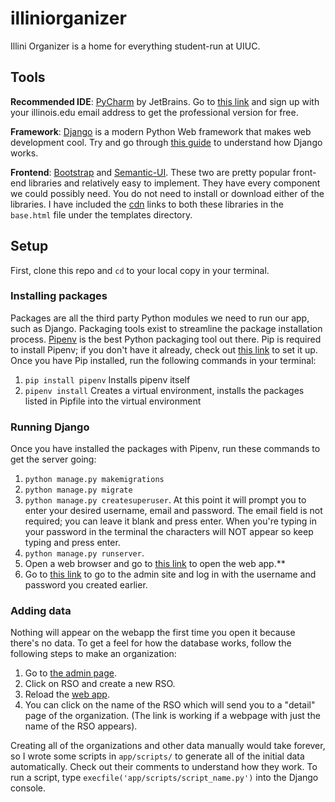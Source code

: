 # illiniorganizer

Illini Organizer is a home for everything student-run at UIUC.

## Tools

**Recommended IDE**: [PyCharm](https://www.jetbrains.com/pycharm/) by JetBrains.
Go to [this link](https://www.jetbrains.com/student/) and sign up with your illinois.edu email address to get the professional version for free.

**Framework**: [Django](https://www.djangoproject.com) is a modern Python Web framework that makes web development cool.
Try and go through [this guide](https://docs.djangoproject.com/en/1.11/intro/tutorial01/) to understand how Django works.

**Frontend**: [Bootstrap](https://getbootstrap.com/docs/3.3/components/#navbar) and [Semantic-UI](https://semantic-ui.com/elements/button.html). 
These two are pretty popular front-end libraries and relatively easy to implement. They have every component we could possibly need. You do not need to install or download either of the libraries. I have included the [cdn](https://www.webopedia.com/TERM/C/CDN.html) links to both these libraries in the `base.html` file under the templates directory.

## Setup

First, clone this repo and `cd` to your local copy in your terminal.

### Installing packages
Packages are all the third party Python modules we need to run our app, such as Django. Packaging tools exist to streamline the package installation process. [Pipenv](https://docs.pipenv.org) is the best Python packaging tool out there. Pip is required to install Pipenv; if you don't have it already, check out [this link](https://pip.pypa.io/en/stable/installing/) to set it up. Once you have Pip installed, run the following commands in your terminal:
1. `pip install pipenv` Installs pipenv itself
2. `pipenv install` Creates a virtual environment, installs the packages listed in Pipfile into the virtual environment

### Running Django
Once you have installed the packages with Pipenv, run these commands to get the server going:
1. `python manage.py makemigrations`
2. `python manage.py migrate`
3. `python manage.py createsuperuser`. At this point it will prompt you to enter your desired username, email and password. The email field is not required; you can leave it blank and press enter. When you're typing in your password in the terminal the characters will NOT appear so keep typing and press enter. 
4. `python manage.py runserver`. 
5. Open a web browser and go to [this link](http://127.0.0.1:8000/app/#) to open the web app.** 
6. Go to [this link](http://127.0.0.1:8000/admin/) to go to the admin site and log in with the username and password you created earlier. 

### Adding data
Nothing will appear on the webapp the first time you open it because there's no data. To get a feel for how the database works, follow the following steps to make an organization:
1. Go to [the admin page](http://127.0.0.1:8000/admin/). 
2. Click on RSO and create a new RSO. 
3. Reload the [web app](http://127.0.0.1:8000/app/#).
4. You can click on the name of the RSO which will send you to a "detail" page of the organization. (The link is working if a webpage with just the name of the RSO appears).

Creating all of the organizations and other data manually would take forever, so I wrote some scripts in `app/scripts/` to generate all of the initial data automatically. Check out their comments to understand how they work. To run a script, type `execfile('app/scripts/script_name.py')` into the Django console.
